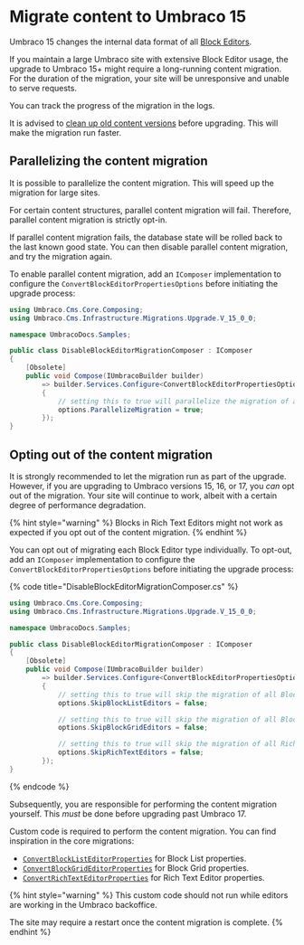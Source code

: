 ﻿---
description: >-
  This article will help you migrate content to Umbraco 15, and outline options to skip this content migration
---

# Migrate content to Umbraco 15

Umbraco 15 changes the internal data format of all [Block Editors](../../../../fundamentals/backoffice/property-editors/built-in-umbraco-property-editors/block-editor/README.md).

If you maintain a large Umbraco site with extensive Block Editor usage, the upgrade to Umbraco 15+ might require a long-running content migration. For the duration of the migration, your site will be unresponsive and unable to serve requests.

You can track the progress of the migration in the logs.

It is advised to [clean up old content versions](../../../../fundamentals/data/content-version-cleanup.md) before upgrading. This will make the migration run faster.

## Parallelizing the content migration

It is possible to parallelize the content migration. This will speed up the migration for large sites.

For certain content structures, parallel content migration will fail. Therefore, parallel content migration is strictly opt-in.

If parallel content migration fails, the database state will be rolled back to the last known good state. You can then disable parallel content migration, and try the migration again.

To enable parallel content migration, add an `IComposer` implementation to configure the `ConvertBlockEditorPropertiesOptions` before initiating the upgrade process:

```csharp
using Umbraco.Cms.Core.Composing;
using Umbraco.Cms.Infrastructure.Migrations.Upgrade.V_15_0_0;

namespace UmbracoDocs.Samples;

public class DisableBlockEditorMigrationComposer : IComposer
{
    [Obsolete]
    public void Compose(IUmbracoBuilder builder)
        => builder.Services.Configure<ConvertBlockEditorPropertiesOptions>(options =>
        {
            // setting this to true will parallelize the migration of all Block Editors
            options.ParallelizeMigration = true;
        });
}
```

## Opting out of the content migration

It is strongly recommended to let the migration run as part of the upgrade. However, if you are upgrading to Umbraco versions 15, 16, or 17, you _can_ opt out of the migration. Your site will continue to work, albeit with a certain degree of performance degradation.

{% hint style="warning" %}
Blocks in Rich Text Editors might not work as expected if you opt out of the content migration.
{% endhint %}

You can opt out of migrating each Block Editor type individually. To opt-out, add an `IComposer` implementation to configure the `ConvertBlockEditorPropertiesOptions` before initiating the upgrade process:

{% code title="DisableBlockEditorMigrationComposer.cs" %}

```csharp
using Umbraco.Cms.Core.Composing;
using Umbraco.Cms.Infrastructure.Migrations.Upgrade.V_15_0_0;

namespace UmbracoDocs.Samples;

public class DisableBlockEditorMigrationComposer : IComposer
{
    [Obsolete]
    public void Compose(IUmbracoBuilder builder)
        => builder.Services.Configure<ConvertBlockEditorPropertiesOptions>(options =>
        {
            // setting this to true will skip the migration of all Block List properties
            options.SkipBlockListEditors = false;

            // setting this to true will skip the migration of all Block Grid properties
            options.SkipBlockGridEditors = false;

            // setting this to true will skip the migration of all Rich Text Editor properties
            options.SkipRichTextEditors = false;
        });
}
```

{% endcode %}

Subsequently, you are responsible for performing the content migration yourself. This _must_ be done before upgrading past Umbraco 17.

Custom code is required to perform the content migration. You can find inspiration in the core migrations:

- [`ConvertBlockListEditorProperties`](https://github.com/umbraco/Umbraco-CMS/blob/main/src/Umbraco.Infrastructure/Migrations/Upgrade/V_15_0_0/ConvertBlockListEditorProperties.cs) for Block List properties.
- [`ConvertBlockGridEditorProperties`](https://github.com/umbraco/Umbraco-CMS/blob/main/src/Umbraco.Infrastructure/Migrations/Upgrade/V_15_0_0/ConvertBlockGridEditorProperties.cs) for Block Grid properties.
- [`ConvertRichTextEditorProperties`](https://github.com/umbraco/Umbraco-CMS/blob/main/src/Umbraco.Infrastructure/Migrations/Upgrade/V_15_0_0/ConvertRichTextEditorProperties.cs) for Rich Text Editor properties.

{% hint style="warning" %}
This custom code should not run while editors are working in the Umbraco backoffice.

The site may require a restart once the content migration is complete.
{% endhint %}

